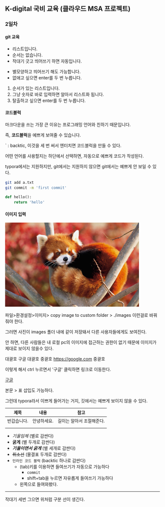 ## K-digital 국비 교육 (클라우드 MSA 프로젝트)

### 2일차

#### git 교육

- 리스트입니다.
- 순서는 없습니다.
- 작대기 긋고 띄어쓰기 하면 자동입니다.

* 별모양하고 띄어쓰기 해도 가능합니다.
* 없애고 싶으면 enter를 두 번 누릅니다.



1. 순서가 있는 리스트입니다.
2. 그냥 숫자로 바로 입력하면 알아서 리스트화 됩니다.
3. 탈출하고 싶으면 enter를 두 번 누릅니다.



#### 코드블럭

마크다운을 쓰는 가장 큰 이유는 프로그래밍 언어와 친하기 때문입니다.

즉, **코드블럭**을 예쁘게 보여줄 수 있습니다.

` : backtic, 이것을 세 번 써서 엔터치면 코드블럭을 만들 수 있다.

어떤 언어를 사용할지는 하단에서 선택하면, 자동으로 예쁘게 코드가 작성된다.

typora에서는 지원하지만, git에서는 지원하지 않으면 git에서는 예쁘게 안 보일 수 있다.

```bash
git add a.txt
git commit -m 'first commit'
```

```python
def hello():
    return 'hello'
```



#### 이미지 입력

<img src="images/%EB%A0%88%EC%84%9C%ED%8C%90%EB%8B%A4.PNG" alt="레서판다" style="zoom:50%;" />

파일>환경설정>이미지> copy image to custom folder > ./images 이런걸로 바꿔줘야 한다.

그러면 사진이 images 폴더 내에 같이 저장돼서 다른 사용자들에게도 보여진다.

안 하면, 다른 사람들은 내 로컬 pc의 이미지에 접근하는 권한이 없기 때문에 이미지가 제대로 보이지 않을수 있다.



대괄호 구글 대괄호 중괄호 https://google.com 중괄호

이렇게 해서 ctrl 누르면서 '구글' 클릭하면 링크로 이동한다.

[구글](https://google.com)



본문 > 표 삽입도 가능하다.

그런데 typora라서 이쁘게 들어가는 거지, 깃에서는 예쁘게 보이지 않을 수 있다.

| 제목        | 내용        | 참고                      |
| ----------- | ----------- | ------------------------- |
| 반갑습니다. | 안녕하세요. | 길이는 알아서 조절해준다. |
|             |             |                           |
|             |             |                           |

- *기울임체*  (별로 감싼다)
- **굵게** (별 두개로 감싼다)
- ***기울이면서 굵게*** (별 세개로 감싼다)
- ~~취소선~~ (물결표 두개로 감싼다)
- `인라인 코드 블럭` (backtic 하나로 감싼다)
  - (tab)키를 이용하면 들여쓰기가 자동으로 가능하다
    - `commit`
    - shift+tab을 누르면 자유롭게 들여쓰기 가능하다
  - 왼쪽으로 들여와봤다.

---

작대기 세번 그으면 위처럼 구분 선이 생긴다.